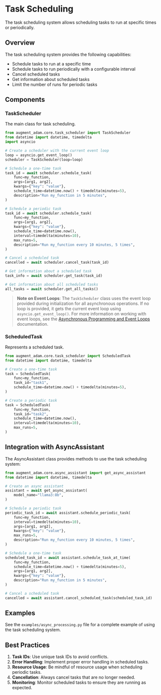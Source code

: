 # Task Scheduling

The task scheduling system allows scheduling tasks to run at specific times or periodically.

## Overview

The task scheduling system provides the following capabilities:

- Schedule tasks to run at a specific time
- Schedule tasks to run periodically with a configurable interval
- Cancel scheduled tasks
- Get information about scheduled tasks
- Limit the number of runs for periodic tasks

## Components

### TaskScheduler

The main class for task scheduling.

```python
from augment_adam.core.task_scheduler import TaskScheduler
from datetime import datetime, timedelta
import asyncio

# Create a scheduler with the current event loop
loop = asyncio.get_event_loop()
scheduler = TaskScheduler(loop=loop)

# Schedule a one-time task
task_id = await scheduler.schedule_task(
    func=my_function,
    args=[arg1, arg2],
    kwargs={"key": "value"},
    schedule_time=datetime.now() + timedelta(minutes=5),
    description="Run my_function in 5 minutes",
)

# Schedule a periodic task
task_id = await scheduler.schedule_task(
    func=my_function,
    args=[arg1, arg2],
    kwargs={"key": "value"},
    schedule_time=datetime.now(),
    interval=timedelta(minutes=10),
    max_runs=5,
    description="Run my_function every 10 minutes, 5 times",
)

# Cancel a scheduled task
cancelled = await scheduler.cancel_task(task_id)

# Get information about a scheduled task
task_info = await scheduler.get_task(task_id)

# Get information about all scheduled tasks
all_tasks = await scheduler.get_all_tasks()
```

> **Note on Event Loops**: The `TaskScheduler` class uses the event loop provided during initialization for all asynchronous operations. If no loop is provided, it gets the current event loop using `asyncio.get_event_loop()`. For more information on working with event loops, see the [Asynchronous Programming and Event Loops](async_event_loops.md) documentation.

### ScheduledTask

Represents a scheduled task.

```python
from augment_adam.core.task_scheduler import ScheduledTask
from datetime import datetime, timedelta

# Create a one-time task
task = ScheduledTask(
    func=my_function,
    task_id="task1",
    schedule_time=datetime.now() + timedelta(minutes=5),
)

# Create a periodic task
task = ScheduledTask(
    func=my_function,
    task_id="task2",
    schedule_time=datetime.now(),
    interval=timedelta(minutes=10),
    max_runs=5,
)
```

## Integration with AsyncAssistant

The AsyncAssistant class provides methods to use the task scheduling system:

```python
from augment_adam.core.async_assistant import get_async_assistant
from datetime import datetime, timedelta

# Create an async assistant
assistant = await get_async_assistant(
    model_name="llama3:8b",
)

# Schedule a periodic task
periodic_task_id = await assistant.schedule_periodic_task(
    func=my_function,
    interval=timedelta(minutes=10),
    args=[arg1, arg2],
    kwargs={"key": "value"},
    max_runs=5,
    description="Run my_function every 10 minutes, 5 times",
)

# Schedule a one-time task
scheduled_task_id = await assistant.schedule_task_at_time(
    func=my_function,
    schedule_time=datetime.now() + timedelta(minutes=5),
    args=[arg1, arg2],
    kwargs={"key": "value"},
    description="Run my_function in 5 minutes",
)

# Cancel a scheduled task
cancelled = await assistant.cancel_scheduled_task(scheduled_task_id)
```

## Examples

See the `examples/async_processing.py` file for a complete example of using the task scheduling system.

## Best Practices

1. **Task IDs**: Use unique task IDs to avoid conflicts.
2. **Error Handling**: Implement proper error handling in scheduled tasks.
3. **Resource Usage**: Be mindful of resource usage when scheduling periodic tasks.
4. **Cancellation**: Always cancel tasks that are no longer needed.
5. **Monitoring**: Monitor scheduled tasks to ensure they are running as expected.
